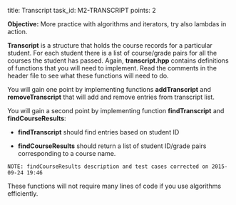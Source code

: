 title: Transcript
task_id: M2-TRANSCRIPT
points: 2


**Objective:** More practice with algorithms and iterators, try also
  lambdas in action.

**Transcript** is a structure that holds the course records for a
  particular student. For each student there is a list of course/grade
  pairs for all the courses the student has passed. Again,
  **transcript.hpp** contains definitions of functions that you will
  need to implement. Read the comments in the header file to see what
  these functions will need to do.

You will gain one point by implementing functions **addTranscript**
and **removeTranscript** that will add and remove entries from
transcript list.

You will gain a second point by implementing function
**findTranscript** and **findCourseResults**:

- **findTranscript** should find entries based on student ID

- **findCourseResults** should return a list of student ID/grade pairs
    corresponding to a course name.

`NOTE: findCourseResults description and test cases corrected on 2015-09-24 19:46`

These functions will not require many lines of code if you use
algorithms efficiently.
